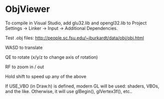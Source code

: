# ObjViewer

To compile in Visual Studio, add glu32.lib and opengl32.lib to Project Settings -> Linker -> Input -> Additional Dependencies.

Test .obj files: http://people.sc.fsu.edu/~jburkardt/data/obj/obj.html

WASD to translate

QE to rotate (x/y/z to change axis of rotation)

RF to zoom in / out

Hold shift to speed up any of the above


If USE_VBO (in Draw.h) is defined, modern GL will be used: shaders, VBOs, and the like.  Otherwise, it will use glBegin(), glVertex3f(), etc..
